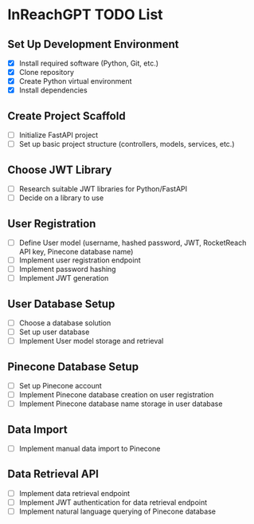# InReachGPT TODO List

## Set Up Development Environment
- [x] Install required software (Python, Git, etc.)
- [x] Clone repository
- [x] Create Python virtual environment
- [x] Install dependencies

## Create Project Scaffold
- [ ] Initialize FastAPI project
- [ ] Set up basic project structure (controllers, models, services, etc.)

## Choose JWT Library
- [ ] Research suitable JWT libraries for Python/FastAPI
- [ ] Decide on a library to use

## User Registration
- [ ] Define User model (username, hashed password, JWT, RocketReach API key, Pinecone database name)
- [ ] Implement user registration endpoint
- [ ] Implement password hashing
- [ ] Implement JWT generation

## User Database Setup
- [ ] Choose a database solution
- [ ] Set up user database
- [ ] Implement User model storage and retrieval

## Pinecone Database Setup
- [ ] Set up Pinecone account
- [ ] Implement Pinecone database creation on user registration
- [ ] Implement Pinecone database name storage in user database

## Data Import
- [ ] Implement manual data import to Pinecone

## Data Retrieval API
- [ ] Implement data retrieval endpoint
- [ ] Implement JWT authentication for data retrieval endpoint
- [ ] Implement natural language querying of Pinecone database
